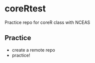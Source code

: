 # coreRtest
Practice repo for coreR class with NCEAS

## Practice 
- create a remote repo
- practice!
